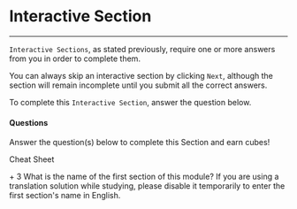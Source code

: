 # Interactive Section

------

`Interactive Sections`, as stated previously, require one or more answers from you in order to complete them.

You can always skip an interactive section by clicking `Next`, although the section will remain incomplete until you submit all the correct answers.

To complete this `Interactive Section`, answer the question below.

#### Questions

Answer the question(s) below to complete this Section and earn cubes!

Cheat Sheet

\+ 3 What is the name of the first section of this module? If you are using a translation solution while studying, please disable it temporarily to enter the first section's name in English.